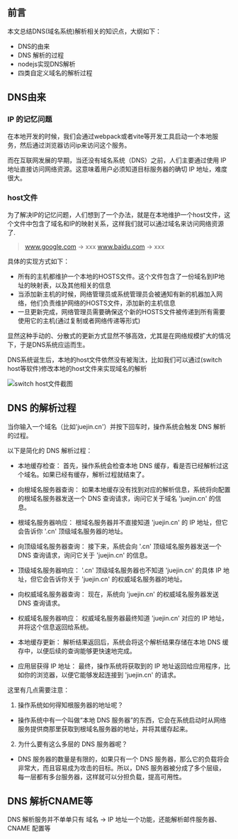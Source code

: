 ## 前言

本文总结DNS(域名系统)解析相关的知识点，大纲如下：

- DNS的由来
- DNS 解析的过程
- nodejs实现DNS解析
- 四类自定义域名的解析过程

## DNS由来

### IP 的记忆问题

在本地开发的时候，我们会通过webpack或者vite等开发工具启动一个本地服务，然后通过浏览器访问ip来访问这个服务。

而在互联网发展的早期，当还没有域名系统（DNS）之前，人们主要通过使用 IP 地址直接访问网络资源。这意味着用户必须知道目标服务器的确切 IP 地址，难度很大。

### host文件

为了解决IP的记忆问题，人们想到了一个办法，就是在本地维护一个host文件，这个文件中包含了域名和IP的映射关系，这样我们就可以通过域名来访问网络资源了.

> www.google.com ->  xxx
> www.baidu.com -> xxx

具体的实现方式如下：

- 所有的主机都维护一个本地的HOSTS文件。这个文件包含了一份域名到IP地址的映射表，以及其他相关的信息
- 当添加新主机的时候，网络管理员或系统管理员会被通知有新的机器加入网络，他们负责维护网络的HOSTS文件，添加新的主机信息
- 一旦更新完成，网络管理员需要确保这个新的HOSTS文件被传递到所有需要使用它的主机(通过复制或者网络传递等形式)

显然这种手动的、分散式的更新方式显然不够高效，尤其是在网络规模扩大的情况下，于是DNS系统应运而生。

DNS系统诞生后，本地的host文件依然没有被淘汰，比如我们可以通过(switch host等软件)修改本地的host文件来实现域名的解析

![switch host文件截图](https://cdn.jsdelivr.net/gh/chenxiaoyao6228/cloudimg@main/2023/switch-host-snapshot.png)


##  DNS 的解析过程

当你输入一个域名（比如'juejin.cn'）并按下回车时，操作系统会触发 DNS 解析的过程。

以下是简化的 DNS 解析过程：

- 本地缓存检查： 首先，操作系统会检查本地 DNS 缓存，看是否已经解析过这个域名。如果已经有缓存，解析过程就结束了。

- 向根域名服务器查询： 如果本地缓存没有找到对应的解析信息，系统将向配置的根域名服务器发送一个 DNS 查询请求，询问它关于域名 'juejin.cn' 的信息。

- 根域名服务器响应： 根域名服务器并不直接知道 'juejin.cn' 的 IP 地址，但它会告诉你 '.cn' 顶级域名服务器的地址。

- 向顶级域名服务器查询： 接下来，系统会向 '.cn' 顶级域名服务器发送一个 DNS 查询请求，询问它关于 'juejin.cn' 的信息。

- 顶级域名服务器响应： '.cn' 顶级域名服务器也不知道 'juejin.cn' 的具体 IP 地址，但它会告诉你关于 'juejin.cn' 的权威域名服务器的地址。

- 向权威域名服务器查询： 现在，系统向 'juejin.cn' 的权威域名服务器发送 DNS 查询请求。

- 权威域名服务器响应： 权威域名服务器最终知道 'juejin.cn' 对应的 IP 地址，并将这个信息返回给系统。

- 本地缓存更新： 解析结果返回后，系统会将这个解析结果存储在本地 DNS 缓存中，以便后续的查询能够更快速地完成。

- 应用层获得 IP 地址： 最终，操作系统将获取到的 IP 地址返回给应用程序，比如你的浏览器，以便它能够发起连接到 'juejin.cn' 的请求。


这里有几点需要注意：

1. 操作系统如何得知根服务器的地址呢？
   
 - 操作系统中有一个叫做“本地 DNS 服务器”的东西，它会在系统启动时从网络服务提供商那里获取到根域名服务器的地址，并将其缓存起来。

2. 为什么要有这么多层的 DNS 服务器呢？
 
 - DNS 服务器的数量是有限的，如果只有一个 DNS 服务器，那么它的负载将会非常大，而且容易成为攻击的目标。所以，DNS 服务器被分成了多个层级，每一层都有多台服务器，这样就可以分担负载，提高可用性。


## DNS 解析CNAME等

DNS 解析服务并不单单只有 域名 -> IP 地址一个功能，还能解析邮件服务器、CNAME 配置等


